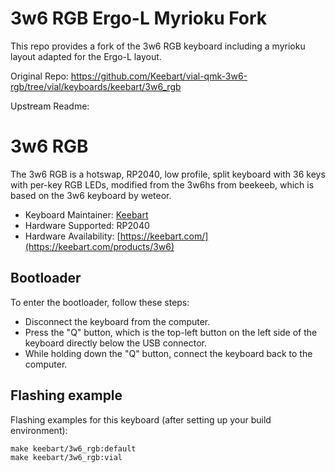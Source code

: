 # 3w6 RGB Ergo-L Myrioku Fork

This repo provides a fork of the 3w6 RGB keyboard including a myrioku layout adapted for the Ergo-L layout.

Original Repo: https://github.com/Keebart/vial-qmk-3w6-rgb/tree/vial/keyboards/keebart/3w6_rgb

Upstream Readme:

# 3w6 RGB

The 3w6 RGB is a hotswap, RP2040, low profile, split keyboard with 36 keys with per-key RGB LEDs, modified from the 3w6hs from beekeeb, which is based on the 3w6 keyboard by weteor.

- Keyboard Maintainer: [Keebart](https://github.com/Keebart)
- Hardware Supported: RP2040
- Hardware Availability: [https://keebart.com/](https://keebart.com/products/3w6)

## Bootloader

To enter the bootloader, follow these steps:

- Disconnect the keyboard from the computer.
- Press the "Q" button, which is the top-left button on the left side of the keyboard directly below the USB connector.
- While holding down the "Q" button, connect the keyboard back to the computer.

## Flashing example

Flashing examples for this keyboard (after setting up your build environment):

    make keebart/3w6_rgb:default
    make keebart/3w6_rgb:vial

